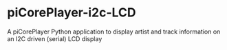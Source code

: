# piCorePlayer-i2c-LCD
A piCorePlayer Python application to display artist and track information on an I2C driven (serial) LCD display
